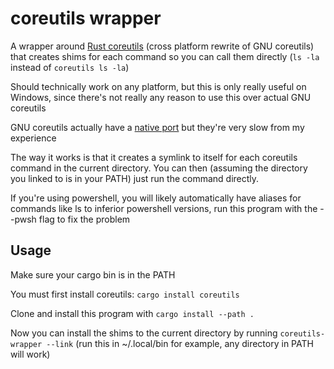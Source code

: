 # coreutils wrapper

A wrapper around [Rust coreutils](https://github.com/uutils/coreutils) (cross platform rewrite of GNU coreutils)
that creates shims for each command so you can call them directly (`ls -la` instead of `coreutils ls -la`)

Should technically work on any platform, but this is only really useful on Windows, since there's not really any
reason to use this over actual GNU coreutils

GNU coreutils actually have a [native port](https://gnuwin32.sourceforge.net/packages/coreutils.htm) but they're
very slow from my experience

The way it works is that it creates a symlink to itself for each coreutils command in the current directory.
You can then (assuming the directory you linked to is in your PATH) just run the command directly.

If you're using powershell, you will likely automatically have aliases for commands like ls to inferior powershell
versions, run this program with the --pwsh flag to fix the problem

## Usage

Make sure your cargo bin is in the PATH

You must first install coreutils: `cargo install coreutils`

Clone and install this program with `cargo install --path .`

Now you can install the shims to the current directory by running `coreutils-wrapper --link`
(run this in ~/.local/bin for example, any directory in PATH will work)
